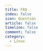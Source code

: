 ```yaml
---
title: FAQ
index: false
icon: Question
article: false
timeline: false
comment: false
category:
  - Linux
---
```


<div class="catalog-display-container">
  <Catalog hideHeading />
</div>
